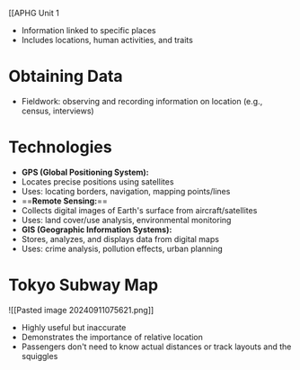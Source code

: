  [[APHG Unit 1

* Information linked to specific places
* Includes locations, human activities, and traits

# **Obtaining Data**

* Fieldwork: observing and recording information on location (e.g., census, interviews)

# **Technologies**

* **GPS (Global Positioning System):**
 * Locates precise positions using satellites
 * Uses: locating borders, navigation, mapping points/lines
* ==**Remote Sensing:**== 
 * Collects digital images of Earth's surface from aircraft/satellites
 * Uses: land cover/use analysis, environmental monitoring
* **GIS (Geographic Information Systems):**
 * Stores, analyzes, and displays data from digital maps
 * Uses: crime analysis, pollution effects, urban planning

# **Tokyo Subway Map**
![[Pasted image 20240911075621.png]]
* Highly useful but inaccurate
* Demonstrates the importance of relative location
* Passengers don't need to know actual distances or track layouts and the squiggles
